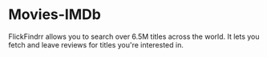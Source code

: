 # Movies-IMDb
FlickFindrr allows you to search over 6.5M titles across the world. It lets you fetch and leave reviews for titles you're interested in. 
